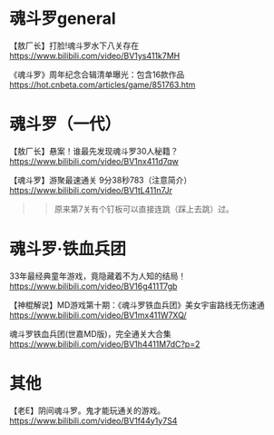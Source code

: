 
# 魂斗罗general

【敖厂长】打脸!魂斗罗水下八关存在 https://www.bilibili.com/video/BV1ys411k7MH

《魂斗罗》周年纪念合辑清单曝光：包含16款作品 https://hot.cnbeta.com/articles/game/851763.htm

# 魂斗罗（一代）

【敖厂长】悬案！谁最先发现魂斗罗30人秘籍？ https://www.bilibili.com/video/BV1nx411d7qw

【魂斗罗】游聚最速通关 9分38秒783（注意简介） https://www.bilibili.com/video/BV1tL411n7Jr
>> 原来第7关有个钉板可以直接连跳（踩上去跳）过。

# 魂斗罗·铁血兵团

33年最经典童年游戏，竟隐藏着不为人知的结局！ https://www.bilibili.com/video/BV16g411T7gb

【神棍解说】MD游戏第十期：《魂斗罗铁血兵团》美女宇宙路线无伤速通 https://www.bilibili.com/video/BV1mx411W7XQ/

魂斗罗铁血兵团(世嘉MD版)，完全通关大合集 https://www.bilibili.com/video/BV1h4411M7dC?p=2

# 其他

【老E】阴间魂斗罗。鬼才能玩通关的游戏。 https://www.bilibili.com/video/BV1f44y1y7S4
